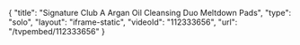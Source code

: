 {
    "title": "Signature Club A Argan Oil Cleansing Duo  Meltdown   Pads",
    "type": "solo",
    "layout": "iframe-static",
    "videoId": "112333656",
    "url": "\/tvpembed\/112333656"
}